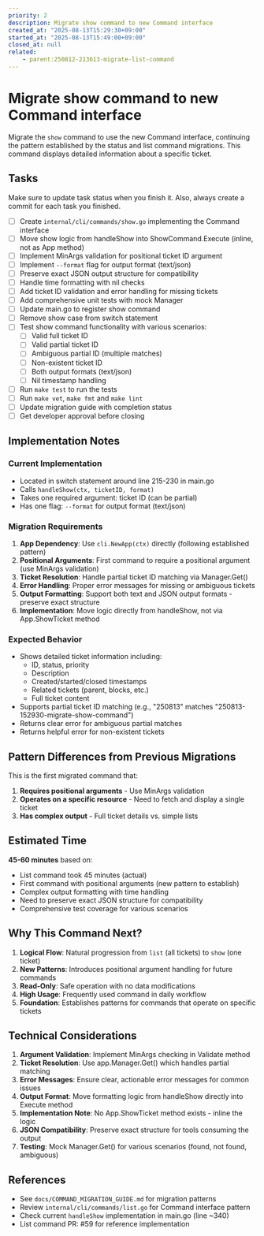 ```yaml
---
priority: 2
description: Migrate show command to new Command interface
created_at: "2025-08-13T15:29:30+09:00"
started_at: "2025-08-13T15:49:00+09:00"
closed_at: null
related:
    - parent:250812-213613-migrate-list-command
---
```


# Migrate show command to new Command interface

Migrate the `show` command to use the new Command interface, continuing the pattern established by the status and list command migrations. This command displays detailed information about a specific ticket.

## Tasks
Make sure to update task status when you finish it. Also, always create a commit for each task you finished.

- [ ] Create `internal/cli/commands/show.go` implementing the Command interface
- [ ] Move show logic from handleShow into ShowCommand.Execute (inline, not as App method)
- [ ] Implement MinArgs validation for positional ticket ID argument
- [ ] Implement `--format` flag for output format (text/json)
- [ ] Preserve exact JSON output structure for compatibility
- [ ] Handle time formatting with nil checks
- [ ] Add ticket ID validation and error handling for missing tickets
- [ ] Add comprehensive unit tests with mock Manager
- [ ] Update main.go to register show command
- [ ] Remove show case from switch statement
- [ ] Test show command functionality with various scenarios:
  - [ ] Valid full ticket ID
  - [ ] Valid partial ticket ID
  - [ ] Ambiguous partial ID (multiple matches)
  - [ ] Non-existent ticket ID
  - [ ] Both output formats (text/json)
  - [ ] Nil timestamp handling
- [ ] Run `make test` to run the tests
- [ ] Run `make vet`, `make fmt` and `make lint`
- [ ] Update migration guide with completion status
- [ ] Get developer approval before closing

## Implementation Notes

### Current Implementation
- Located in switch statement around line 215-230 in main.go
- Calls `handleShow(ctx, ticketID, format)`
- Takes one required argument: ticket ID (can be partial)
- Has one flag: `--format` for output format (text/json)

### Migration Requirements
1. **App Dependency**: Use `cli.NewApp(ctx)` directly (following established pattern)
2. **Positional Arguments**: First command to require a positional argument (use MinArgs validation)
3. **Ticket Resolution**: Handle partial ticket ID matching via Manager.Get()
4. **Error Handling**: Proper error messages for missing or ambiguous tickets
5. **Output Formatting**: Support both text and JSON output formats - preserve exact structure
6. **Implementation**: Move logic directly from handleShow, not via App.ShowTicket method

### Expected Behavior
- Shows detailed ticket information including:
  - ID, status, priority
  - Description
  - Created/started/closed timestamps
  - Related tickets (parent, blocks, etc.)
  - Full ticket content
- Supports partial ticket ID matching (e.g., "250813" matches "250813-152930-migrate-show-command")
- Returns clear error for ambiguous partial matches
- Returns helpful error for non-existent tickets

## Pattern Differences from Previous Migrations

This is the first migrated command that:
1. **Requires positional arguments** - Use MinArgs validation
2. **Operates on a specific resource** - Need to fetch and display a single ticket
3. **Has complex output** - Full ticket details vs. simple lists

## Estimated Time
**45-60 minutes** based on:
- List command took 45 minutes (actual)
- First command with positional arguments (new pattern to establish)
- Complex output formatting with time handling
- Need to preserve exact JSON structure for compatibility
- Comprehensive test coverage for various scenarios

## Why This Command Next?

1. **Logical Flow**: Natural progression from `list` (all tickets) to `show` (one ticket)
2. **New Patterns**: Introduces positional argument handling for future commands
3. **Read-Only**: Safe operation with no data modifications
4. **High Usage**: Frequently used command in daily workflow
5. **Foundation**: Establishes patterns for commands that operate on specific tickets

## Technical Considerations

1. **Argument Validation**: Implement MinArgs checking in Validate method
2. **Ticket Resolution**: Use app.Manager.Get() which handles partial matching
3. **Error Messages**: Ensure clear, actionable error messages for common issues
4. **Output Format**: Move formatting logic from handleShow directly into Execute method
5. **Implementation Note**: No App.ShowTicket method exists - inline the logic
6. **JSON Compatibility**: Preserve exact structure for tools consuming the output
7. **Testing**: Mock Manager.Get() for various scenarios (found, not found, ambiguous)

## References

- See `docs/COMMAND_MIGRATION_GUIDE.md` for migration patterns
- Review `internal/cli/commands/list.go` for Command interface pattern
- Check current `handleShow` implementation in main.go (line ~340)
- List command PR: #59 for reference implementation